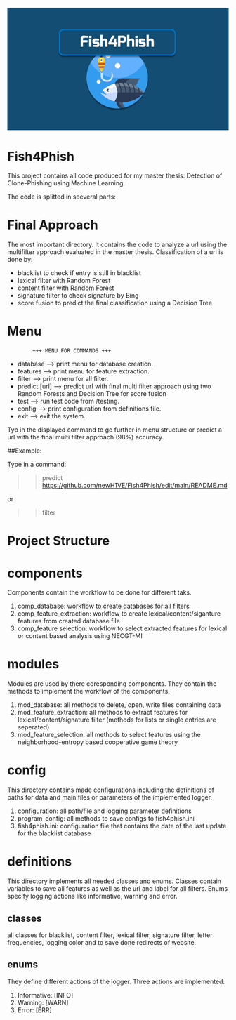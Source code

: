 ![alt text](https://github.com/newH1VE/Fish4Phish/blob/main/icon.png?raw=true)

# Fish4Phish

This project contains all code produced for my master thesis: Detection of Clone-Phishing using Machine Learning. 

The code is splitted in seeveral parts:

# Final Approach

The most important directory. It contains the code to analyze a url using the multifilter approach evaluated in the master thesis. Classification of a url is done by:

- blacklist to check if entry is still in blacklist
- lexical filter with Random Forest
- content filter with Random Forest
- signature filter to check signature by Bing
- score fusion to predict the final classification using a Decision Tree

# Menu

            +++ MENU FOR COMMANDS +++

- database      -->  print menu for database creation.
- features      -->  print menu for feature extraction.
- filter        -->  print menu for all filter.
- predict [url] -->  predict url with final multi filter approach using two Random Forests and Decision Tree for score fusion
- test          -->  run test code from /testing.
- config        -->  print configuration from definitions file.
- exit          -->  exit the system.

Typ in the displayed command to go further in menu structure or predict a url with the final multi filter approach (98%) accuracy.

##Example:

Type in a command:
>> predict https://github.com/newH1VE/Fish4Phish/edit/main/README.md

or

>> filter

# Project Structure

# components

Components contain the workflow to be done for different taks.

1. comp_database: workflow to create databases for all filters
2. comp_feature_extraction: workflow to create lexical/content/siganture features from created database file
3. comp_feature selection: workflow to select extracted features for lexical or content based analysis using NECGT-MI

# modules

Modules are used by there coresponding components. They contain the methods to implement the workflow of the components.

1. mod_database: all methods to delete, open, write files containing data
2. mod_feature_extraction: all methods to extract features for lexical/content/signature filter (methods for lists or single entries are seperated)
3. mod_feature_selection: all methods to select features using the neighborhood-entropy based cooperative game theory

# config

This directory contains made configurations including the definitions of paths for data and main files or parameters of the implemented logger.

1. configuration: all path/file and logging parameter definitions
2. program_config: all methods to save configs to fish4phish.ini
3. fish4phish.ini: configuration file that contains the date of the last update for the blacklist database

# definitions

This directory implements all needed classes and enums. Classes contain variables to save all features as well as the url and label for all filters. Enums specify logging actions like informative, warning and error.

## classes

all classes for blacklist, content filter, lexical filter, signature filter, letter frequencies, logging color and to save done redirects of website.

## enums

They define different actions of the logger. Three actions are implemented:
1. Informative: [INFO]
2. Warning: [WARN]
3. Error: [ERR]


